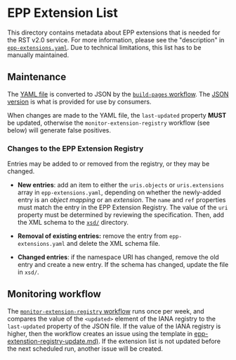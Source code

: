 # EPP Extension List

This directory contains metadata about EPP extensions that is needed for the RST
v2.0 service. For more information, please see the "description" in
[`epp-extensions.yaml`](epp-extensions.yaml). Due to technical limitations, this
list has to be manually maintained.

## Maintenance

The [YAML file](`epp-extensions.yaml`) is converted to JSON by the
[`build-pages` workflow](../.github/workflows/build-pages.yaml). The [JSON
version](https://icann.github.io/rst-test-specs/epp-extensions/epp-extensions.json)
is what is provided for use by consumers.

When changes are made to the YAML file, the `last-updated` property **MUST** be
updated, otherwise the `monitor-extension-registry` workflow (see below) will
generate false positives.

### Changes to the EPP Extension Registry

Entries may be added to or removed from the registry, or they may be changed.

* **New entries**: add an item to either the `uris.objects` or `uris.extensions`
  array in `epp-extensions.yaml`, depending on whether the newly-added entry is
  an _object mapping_ or an _extension_. The `name` and `ref` properties must
  match the entry in the EPP Extension Registry. The value of the `uri` property
  must be determined by reviewing the specification. Then, add the XML schema to
  the [`xsd/`](./xsd) directory.

* **Removal of existing entries:** remove the entry from `epp-extensions.yaml`
  and delete the XML schema file.

* **Changed entries**: if the namespace URI has changed, remove the old entry
  and create a new entry. If the schema has changed, update the file in `xsd/`.

## Monitoring workflow

The [`monitor-extension-registry` workflow](../.github/workflows/monitor.yaml)
runs once per week, and compares the value of the `<updated>` element of the
IANA registry to the `last-updated` property of the JSON file. If the value of
the IANA registry is higher, then the workflow creates an issue using the
template in
[epp-extenstion-registry-update.md)](../.github/epp-extenstion-registry-update.md).
If the extension list is not updated before the next scheduled run, another
issue will be created.
